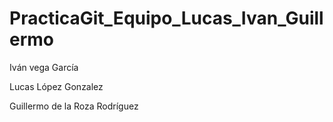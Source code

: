 # PracticaGit_Equipo_Lucas_Ivan_Guillermo

<p>Iván vega García</p>
<p>Lucas López Gonzalez</p>
<p>Guillermo de la Roza Rodríguez</p>

